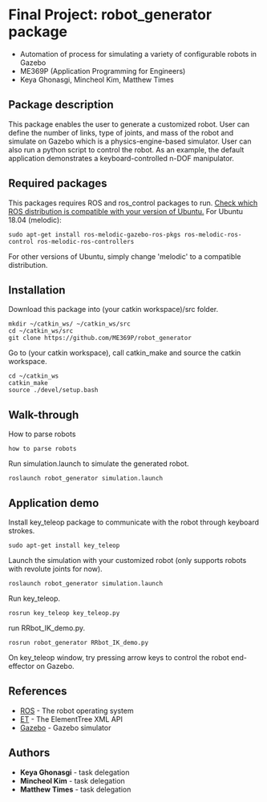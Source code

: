 # Final Project: robot_generator package
- Automation of process for simulating a variety of configurable robots in Gazebo
- ME369P (Application Programming for Engineers)
- Keya Ghonasgi, Mincheol Kim, Matthew Times

## Package description
This package enables the user to generate a customized robot. User can define the number of links, type of joints, and mass of the robot and simulate on Gazebo which is a physics-engine-based simulator. User can also run a python script to control the robot. As an example, the default application demonstrates a keyboard-controlled n-DOF manipulator. 

## Required packages
This packages requires ROS and ros_control packages to run. 
[Check which ROS distribution is compatible with your version of Ubuntu.](http://wiki.ros.org/Distributions)
For Ubuntu 18.04 (melodic):
```
sudo apt-get install ros-melodic-gazebo-ros-pkgs ros-melodic-ros-control ros-melodic-ros-controllers
```
For other versions of Ubuntu, simply change 'melodic' to a compatible distribution.

## Installation
Download this package into (your catkin workspace)/src folder.
```
mkdir ~/catkin_ws/ ~/catkin_ws/src
cd ~/catkin_ws/src
git clone https://github.com/ME369P/robot_generator
```
Go to (your catkin workspace), call catkin_make and source the catkin workspace.
```
cd ~/catkin_ws
catkin_make
source ./devel/setup.bash
```


## Walk-through
How to parse robots
```
how to parse robots
```
Run simulation.launch to simulate the generated robot.
```
roslaunch robot_generator simulation.launch
```

## Application demo
Install key_teleop package to communicate with the robot through keyboard strokes.
```
sudo apt-get install key_teleop
```
Launch the simulation with your customized robot (only supports robots with revolute joints for now).
```
roslaunch robot_generator simulation.launch
```
Run key_teleop.
```
rosrun key_teleop key_teleop.py
```
run RRbot_IK_demo.py.
```
rosrun robot_generator RRbot_IK_demo.py
```
On key_teleop window, try pressing arrow keys to control the robot end-effector on Gazebo.

## References
* [ROS](http://www.ros.org/) - The robot operating system
* [ET](https://docs.python.org/2/library/xml.etree.elementtree.html) - The ElementTree XML API
* [Gazebo](http://gazebosim.org/) - Gazebo simulator

## Authors
* **Keya Ghonasgi** - task delegation
* **Mincheol Kim** - task delegation
* **Matthew Times** - task delegation
